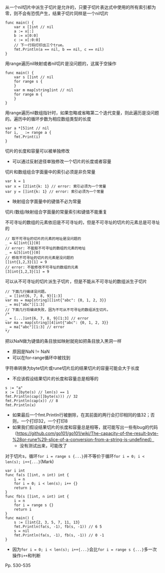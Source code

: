 从一个nil切片中派生子切片是允许的，只要子切片表达式中使用的所有索引都为零，则不会有恐慌产生，结果子切片同样是一个nil切片

```
func main() {
	var x []int // nil
	a := x[:]
	b := x[0:0]
	c := x[:0:0]
	// 下一行将打印出三个true。
	fmt.Println(a == nil, b == nil, c == nil)
}
```

用range遍历nil映射或者nil切片是没问题的，这属于空操作

```
func main() {
	var s []int // nil
	for range s {
	}
	var m map[string]int // nil
	for range m {
	}
}
```

用range遍历nil数组指针时，如果忽略或省略第二个迭代变量，则此遍历是没问题的。遍历中的循环步数为相应数组类型的长度

```
var a *[5]int // nil
for i, _ := range a {
	fmt.Print(i)
}
```

切片的长度和容量可以被单独修改

-   可以通过反射途径单独修改一个切片的长度或者容量

切片和数组组合字面量中的索引必须是非负常量

```
var k = 1
var x = [2]int{k: 1} // error: 索引必须为一个常量
var y = []int{k: 1} // error: 索引必须为一个常量
```

-   映射组合字面量中的键值不必为常量

切片/数组/映射组合字面量的常量索引和键值不能重复

不可寻址的数组的元素依旧是不可寻址的，但是不可寻址的切片的元素总是可寻址的

```
// 取不可寻址的切片的元素的地址是没问题的
_ = &[]int{1}[0]
// error: 不能取不可寻址的数组的元素的地址
_ = &[5]int{}[0]
// 修改不可寻址的切片的元素是没问题的
[]int{1,2,3}[1] = 9
// error: 不能修改不可寻址的数组的元素
[3]int{1,2,3}[1] = 9
```

可以从不可寻址的切片派生子切片，但是不能从不可寻址的数组派生子切片

```
// 下面几行编译没问题。
_ = []int{6, 7, 8, 9}[1:3]
var ms = map[string][]int{"abc": {0, 1, 2, 3}}
_ = ms["abc"][1:3]
// 下面几行将编译失败，因为不可从不可寻址的数组派生切片。
/*
_ = [...]int{6, 7, 8, 9}[1:3] // error
var ma = map[string][4]int{"abc": {0, 1, 2, 3}}
_ = ma["abc"][1:3] // error
*/
```

把以NaN做为键值的条目放如映射就宛如把条目放入黑洞一样

-   原因是NaN != NaN
-   可以在for-range循环中被找到

字符串转换为byte切片或rune切片后的结果切片的容量可能会大于长度

-   不应该假设结果切片的长度和容量总是相等的

```
s := "a"
x := []byte(s) // len(s) == 1
fmt.Println(cap([]byte(s))) // 32
fmt.Println(cap(x)) // 8
fmt.Println(x)
```

-   如果最后一个fmt.Println行被删除，在其前面的两行会打印相同的值32；否则，一个打印32，一个打印8
-   如果我们假设结果切片的长度和容量总是相等，就可能写出一些有bug的代码
    （https://github.com/go101/go101/wiki/The-capacity-of-the-result-byte-%28or-rune%29-slice-of-a-conversion-from-a-string-is-undefined）
    -   没有测试出来，可能改了
    

对于切片s，循环`for i = range s {...}`并不等价于循环`for i = 0; i < len(s); i++{...}`(Mark)

```
var i int
func fa(s []int, n int) int {
	i = n
	for i = 0; i < len(s); i++ {}
	return i
}
func fb(s []int, n int) int {
	i = n
	for i = range s {}
	return i
}
func main() {
	s := []int{2, 3, 5, 7, 11, 13}
	fmt.Println(fa(s, -1), fb(s, -1)) // 6 5
	s = nil
	fmt.Println(fa(s, -1), fb(s, -1)) // 0 -1
}
```

-   因为`for i = 0; i < len(s); i++{...}`会比`for i = range s {...}`多一次操作`i++`和判断



Pp. 530-535